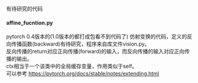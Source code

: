有待研究的代码
#### affine_fucntion.py
pytorch 0.4版本的(1.0版本的都打成包看不到代码了) 仿射变换的代码，定义的反向传播函数(backward)有待研究，程序来自库文件vision.py。  
反向传播的return对应正向传播(forward)的输入，而反向传播的输入对应正向传播的输出。    
ctx相当于一个该类中的全局缓存变量，作用类似于self。  
可以参考 https://pytorch.org/docs/stable/notes/extending.html  
